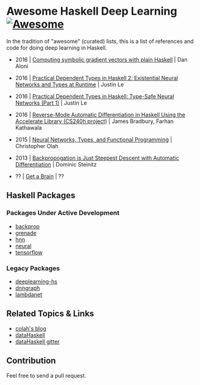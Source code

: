 # Awesome Haskell Deep Learning [![Awesome](https://cdn.rawgit.com/sindresorhus/awesome/d7305f38d29fed78fa85652e3a63e154dd8e8829/media/badge.svg)](https://github.com/avctrh/awesome-haskell-deep-learning)

In the tradition of "awesome" (curated) lists, this is a list of references and
code for doing deep learning in Haskell.

- 2016 | [Computing symbolic gradient vectors with plain Haskell](http://blog.aloni.org/posts/symbolic-gradients-with-plain-haskell/) | Dan Aloni

- 2016 | [Practical Dependent Types in Haskell 2: Existential Neural Networks and Types at Runtime](https://blog.jle.im/) | Justin Le

- 2016 | [Practical Dependent Types in Haskell: Type-Safe Neural Networks (Part 1)](https://blog.jle.im/entry/practical-dependent-types-in-haskell-1.html) | Justin Le

- 2016 | [Reverse-Mode Automatic Differentiation in Haskell Using the Accelerate Library (CS240h project)](http://www.scs.stanford.edu/16wi-cs240h/projects/bradbury_kathawala.pdf) | James Bradbury, Farhan Kathawala

- 2015 | [Neural Networks, Types, and Functional Programming](http://colah.github.io/posts/2015-09-NN-Types-FP/) | Christopher Olah

- 2013 | [Backpropogation is Just Steepest Descent with Automatic Differentiation](https://idontgetoutmuch.wordpress.com/2013/10/13/backpropogation-is-just-steepest-descent-with-automatic-differentiation-2/) | Dominic Steinitz

- ?? | [Get a Brain](https://crypto.stanford.edu/~blynn/haskell/brain.html) | ??

## Haskell Packages

### Packages Under Active Development

- [backprop](http://hackage.haskell.org/package/backprop)
- [grenade](https://github.com/HuwCampbell/grenade)
- [hnn](http://hackage.haskell.org/package/hnn)
- [neural](http://hackage.haskell.org/package/neural)
- [tensorflow](https://github.com/tensorflow/haskell)

### Legacy Packages

- [deeplearning-hs](https://hackage.haskell.org/package/deeplearning-hs)
- [dnngraph](https://github.com/ajtulloch/dnngraph)
- [lambdanet](https://hackage.haskell.org/package/LambdaNet)

## Related Topics & Links

- [colah's blog](http://colah.github.io/archive.html)
- [dataHaskell](http://www.datahaskell.org/)
- [dataHaskell gitter](https://gitter.im/dataHaskell/Lobby)

## Contribution

Feel free to send a pull request.
